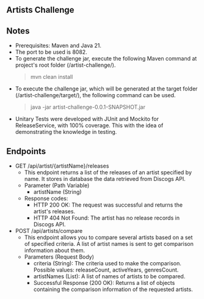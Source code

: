 ## Artists Challenge

## Notes
- Prerequisites: Maven and Java 21.
- The port to be used is 8082.
- To generate the challenge jar, execute the following Maven command at project's root folder (/artist-challenge/).
  > mvn clean install
- To execute the challenge jar, which will be generated at the target folder (/artist-challenge/target/), the following command can be used.
  > java -jar artist-challenge-0.0.1-SNAPSHOT.jar
- Unitary Tests were developed with JUnit and Mockito for ReleaseService, with 100% coverage. This with the idea of demonstrating the knowledge in testing.

## Endpoints
- GET /api/artist/{artistName}/releases
  - This endpoint returns a list of the releases of an artist specified by name. It stores in database the data retrieved from Discogs API.
  - Parameter (Path Variable)
    - artistName (String)
  - Response codes:
    - HTTP 200 OK: The request was successful and returns the artist's releases.
    - HTTP 404 Not Found: The artist has no release records in Discogs API.
- POST /api/artists/compare
  - This endpoint allows you to compare several artists based on a set of specified criteria. A list of artist names is sent to get comparison information about them.
  - Parameters (Request Body)
    - criteria (String): The criteria used to make the comparison. Possible values: releaseCount, activeYears, genresCount.
    - artistNames (List<String>): A list of names of artists to be compared.
    - Successful Response (200 OK): Returns a list of objects containing the comparison information of the requested artists.